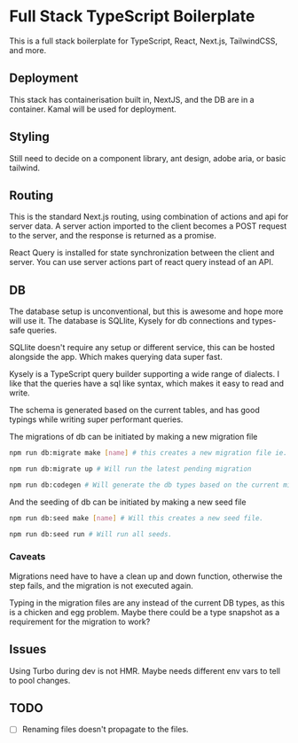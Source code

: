 # Full Stack TypeScript Boilerplate

This is a full stack boilerplate for TypeScript, React, Next.js, TailwindCSS, and more.

## Deployment

This stack has containerisation built in, NextJS, and the DB are in a container. Kamal will be used for deployment.

## Styling

Still need to decide on a component library, ant design, adobe aria, or basic tailwind.

## Routing

This is the standard Next.js routing, using combination of actions and api for server data. A server action imported to the client becomes a POST request to the server, and the response is returned as a promise.

React Query is installed for state synchronization between the client and server. You can use server actions part of react query instead of an API.

## DB

The database setup is unconventional, but this is awesome and hope more will use it. The database is SQLlite, Kysely for db connections and types-safe queries.

SQLlite doesn't require any setup or different service, this can be hosted alongside the app. Which makes querying data super fast.

Kysely is a TypeScript query builder supporting a wide range of dialects. I like that the queries have a sql like syntax, which makes it easy to read and write.

The schema is generated based on the current tables, and has good typings while writing super performant queries.

The migrations of db can be initiated by making a new migration file

```bash
npm run db:migrate make [name] # this creates a new migration file ie. `2024-9-18_23_3_14_init.ts`, the migration order is based on file name.

npm run db:migrate up # Will run the latest pending migration

npm run db:codegen # Will generate the db types based on the current migrations.
```

And the seeding of db can be initiated by making a new seed file

```bash
npm run db:seed make [name] # Will this creates a new seed file.

npm run db:seed run # Will run all seeds.
```

### Caveats

Migrations need have to have a clean up and down function, otherwise the step fails, and the migration is not executed again.

Typing in the migration files are any instead of the current DB types, as this is a chicken and egg problem. Maybe there could be a type snapshot as a requirement for the migration to work?

## Issues

Using Turbo during dev is not HMR. Maybe needs different env vars to tell to pool changes.

## TODO

- [ ] Renaming files doesn't propagate to the files.
